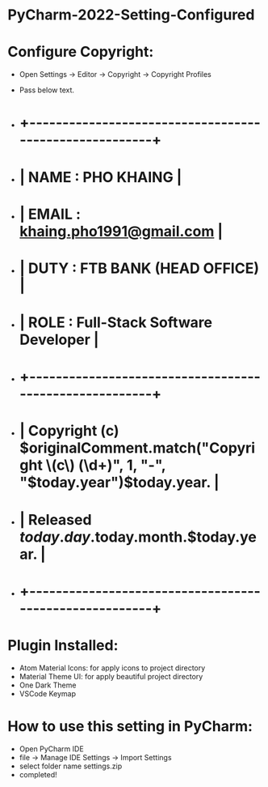 # PyCharm-2022-Setting-Configured

# Configure Copyright:
  - Open Settings -> Editor -> Copyright -> Copyright Profiles
  - Pass below text.
  
  - #  +-------------------------------------------------------+
  - #  | NAME  : PHO KHAING                                    |
  - #  | EMAIL : khaing.pho1991@gmail.com                      |
  - #  | DUTY  : FTB BANK (HEAD OFFICE)                        |
  - #  | ROLE  : Full-Stack Software Developer                 |
  - #  +-------------------------------------------------------+
  - #  | Copyright (c) $originalComment.match("Copyright \(c\) (\d+)", 1, "-", "$today.year")$today.year.                                   |
  - #  | Released $today.day.$today.month.$today.year.                                   |
  - #  +-------------------------------------------------------+

# Plugin Installed:
  - Atom Material Icons: for apply icons to project directory
  - Material Theme UI: for apply beautiful project directory
  - One Dark Theme
  - VSCode Keymap

# How to use this setting in PyCharm:
 - Open PyCharm IDE
 - file -> Manage IDE Settings -> Import Settings
 - select folder name settings.zip 
 - completed!
